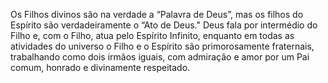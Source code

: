 ﻿Os Filhos divinos são na verdade a “Palavra de Deus”, mas os filhos do Espírito são verdadeiramente o “Ato de Deus." Deus fala por intermédio do Filho e, com o Filho, atua pelo Espírito Infinito, enquanto em todas as atividades do universo o Filho e o Espírito são primorosamente fraternais, trabalhando como dois irmãos iguais, com admiração e amor por um Pai comum, honrado e divinamente respeitado.